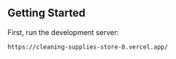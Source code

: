 ## Getting Started

First, run the development server:

```
https://cleaning-supplies-store-0.vercel.app/

```
